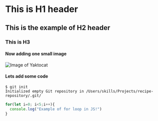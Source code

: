 # This is H1 header #
## This is the example of H2 header ##
### This is H3 ###


#### Now adding one small image ####
![Image of Yaktocat](https://octodex.github.com/images/yaktocat.png)

#### Lets add some code ####
```
$ git init
Initialized empty Git repository in /Users/skills/Projects/recipe-repository/.git/
```

```javascript
for(let i=0; i<5;i++){
  console.log("Example of for loop in JS!")
}
```

